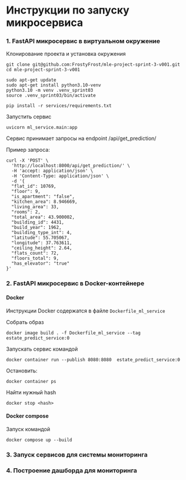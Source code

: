 # Инструкции по запуску микросервиса

### 1. FastAPI микросервис в виртуальном окружение
Клонирование проекта и установка окружения

```
git clone git@github.com:FrostyFrost/mle-project-sprint-3-v001.git
cd mle-project-sprint-3-v001

sudo apt-get update
sudo apt-get install python3.10-venv
python3.10 -m venv .venv_sprint03
source .venv_sprint03/bin/activate

pip install -r services/requirements.txt 
```
Запустить сервис 

```
uvicorn ml_service.main:app
```

Сервис принимает запросы на endpoint /api/get_prediction/

Пример запроса:
```
curl -X 'POST' \
  'http://localhost:8000/api/get_prediction/' \
  -H 'accept: application/json' \
  -H 'Content-Type: application/json' \
  -d '{
  "flat_id": 10769,
  "floor": 9,
  "is_apartment": "false",
  "kitchen_area": 8.946669,
  "living_area": 33,
  "rooms": 2,
  "total_area": 43.900002,
  "building_id": 4431,
  "build_year": 1962,
  "building_type_int": 4,
  "latitude": 55.705067,
  "longitude": 37.763611,
  "ceiling_height": 2.64,
  "flats_count": 72,
  "floors_total": 9,
  "has_elevator": "true"
}'
```

### 2. FastAPI микросервис в Docker-контейнере
#### Docker
Инструкции Docker содержатся в файле ```Dockerfile_ml_service``` 

Собрать образ 
```
docker image build . -f Dockerfile_ml_service --tag estate_predict_service:0
```

Запускать сервис командой 
```
docker container run --publish 8080:8080  estate_predict_service:0 
```

Остановить:
```
docker container ps
```
Найти нужный hash
```
docker stop <hash>
```

#### Docker compose
Запуск командой 
```
docker compose up --build
```

### 3. Запуск сервисов для системы мониторинга

### 4. Построение дашборда для мониторинга